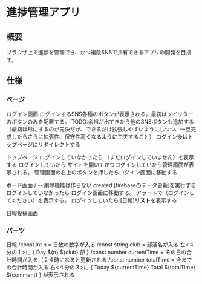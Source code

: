 # 進捗管理アプリ

## 概要

ブラウザ上で進捗を管理でき、かつ複数SNSで共有できるアプリの開発を目指す。

## 仕様

### ページ

ログイン画面
    ログインするSNS各種のボタンが表示される。最初はツイッターのボタンのみを配置する。
    TODO:余裕が出てきたら他のSNSボタンも追加する（最初は形にするのが先決だが、できるだけ拡張しやすいようにしつつ、一旦完成したらさらに拡張性、保守性高くなるように工夫すること）
    ログイン後はトップページにリダイレクトする

トップページ
    ログインしていなかったら
        （まだログインしていません）を表示する
    ログインしていたら
        サイトを開いてかつログインしていたら管理画面が表示される。
        管理画面の右上のボタンを押したらログイン画面に移動する

ボード画面
    / -- 削除機能は作らない
    created
        [firebaseのデータ更新]を実行する
    ログインしていなかったら
        ログイン画面に移動する。
        アラートで（ログインしてください）を表示する。
    ログインしていたら 
        [日報]**リスト**を表示する

日報投稿画面





### パーツ

日報
    /const int n = 日数の数字が入る
    /const string club = 部活名が入る
    左<４分の１>に {
        Day ${n}
        ${club} 部
    }
    /const number currentTime = その日の合計時間が入る（２４時になると更新される
    /const number totalTime = 今までの合計時間が入る
    右<４分の３>に {
        Today ${currentTime}  Total ${totalTime}
        ${comment}
    }
    が表示される